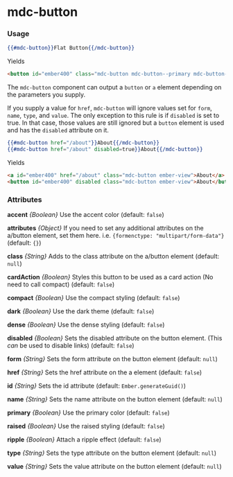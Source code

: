# mdc-button

### Usage

```hbs
{{#mdc-button}}Flat Button{{/mdc-button}}
```

Yields

```html
<button id="ember400" class="mdc-button mdc-button--primary mdc-button--raised ember-view">Submit</button>
```

The `mdc-button` component can output a `button` or `a` element depending on the parameters you supply.

If you supply a value for `href`, `mdc-button` will ignore values set for `form`, `name`, `type`, and `value`.
The only exception to this rule is if `disabled` is set to true. In that case, those values are still ignored but
a `button` element is used and has the `disabled` attribute on it.

```hbs
{{#mdc-button href="/about"}}About{{/mdc-button}}
{{#mdc-button href="/about" disabled=true}}About{{/mdc-button}}
```

Yields

```html
<a id="ember400" href="/about" class="mdc-button ember-view">About</a>
<button id="ember400" disabled class="mdc-button ember-view">About</button>
```

### Attributes

**accent** *{Boolean}* Use the accent color (default: `false`)

**attributes** *{Object}* If you need to set any additional attributes on the a/button element, set them here. i.e. `{formenctype: "multipart/form-data"}` (default: `{}`)

**class** *{String}* Adds to the class attribute on the a/button element (default: `null`)

**cardAction** *{Boolean}* Styles this button to be used as a card action (No need to call compact) (default: `false`)

**compact** *{Boolean}* Use the compact styling (default: `false`)

**dark** *{Boolean}* Use the dark theme (default: `false`)

**dense** *{Boolean}* Use the dense styling (default: `false`)

**disabled** *{Boolean}* Sets the disabled attribute on the button element. (This *can* be used to disable links) (default: `false`)

**form** *{String}* Sets the form attribute on the button element (default: `null`)

**href** *{String}* Sets the href attribute on the a element (default: `false`)

**id** *{String}* Sets the id attribute (default: `Ember.generateGuid()`)

**name** *{String}* Sets the name attribute on the button element (default: `null`)

**primary** *{Boolean}* Use the primary color (default: `false`)

**raised** *{Boolean}* Use the raised styling (default: `false`)

**ripple** *{Boolean}* Attach a ripple effect (default: `false`)

**type** *{String}* Sets the type attribute on the button element (default: `null`)

**value** *{String}* Sets the value attribute on the button element (default: `null`)
